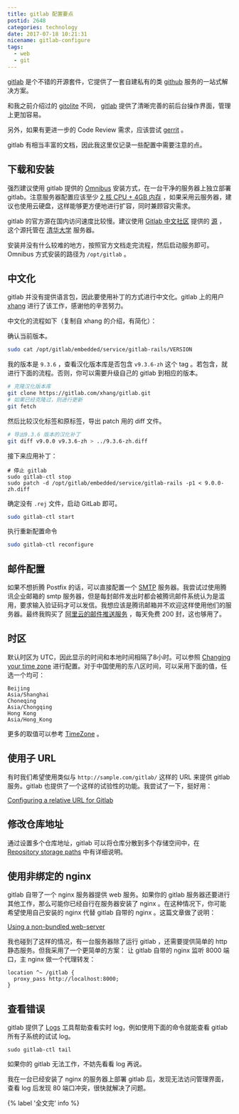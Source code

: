 ```yaml
---
title: gitlab 配置要点
postid: 2648
categories: technology
date: 2017-07-18 10:21:31
nicename: gitlab-configure
tags:
  - web
  - git
---
```


[gitlab][gitlab] 是个不错的开源套件，它提供了一套自建私有的类 [github][github] 服务的一站式解决方案。

和我之前介绍过的 [gitolite][gitolite] 不同， [gitlab][gitlab] 提供了清晰完善的前后台操作界面，管理上更加容易。

另外，如果有更进一步的 Code Review 需求，应该尝试 [gerrit][gerrit] 。

<!--more-->

gitlab 有相当丰富的文档，因此我这里仅记录一些配置中需要注意的点。

## 下载和安装

强烈建议使用 gitlab 提供的 [Omnibus][ubuntuinstall] 安装方式，在一台干净的服务器上独立部署 gitlab。注意服务器配置应该至少 [2 核 CPU + 4GB 内存][requirement] ，如果采用云服务器，建议也使用云硬盘，这样能够更方便地进行扩容，同时兼顾容灾需求。

gitlab 的官方源在国内访问速度比较慢。建议使用 [Gitlab 中文社区][gitlabcn] 提供的 [源][ubuntuinstallcn] ，这个源托管在 [清华大学][mirror] 服务器。

安装并没有什么较难的地方，按照官方文档走完流程，然后启动服务即可。Omnibus 方式安装的路径为 `/opt/gitlab` 。

## 中文化

gitlab 并没有提供语言包，因此要使用补丁的方式进行中文化。gitlab 上的用户 [xhang][xhang] 进行了该工作，感谢他的辛苦努力。

中文化的流程如下（复制自 xhang 的介绍，有简化）：

确认当前版本。

```bash
sudo cat /opt/gitlab/embedded/service/gitlab-rails/VERSION
```

我的版本是 `9.3.6` ，查看汉化版本库是否包含 `v9.3.6-zh` 这个 tag 。若包含，就进行下面的流程。否则，你可以需要升级自己的 gitlab 到相应的版本。

```bash
# 克隆汉化版本库
git clone https://gitlab.com/xhang/gitlab.git
# 如果已经克隆过，则进行更新
git fetch
```

然后比较汉化标签和原标签，导出 patch 用的 diff 文件。

```bash
# 导出9.3.6 版本的汉化补丁
git diff v9.0.0 v9.3.6-zh > ../9.3.6-zh.diff
```

接下来应用补丁：

```
# 停止 gitlab
sudo gitlab-ctl stop
sudo patch -d /opt/gitlab/embedded/service/gitlab-rails -p1 < 9.0.0-zh.diff
```

确定没有 `.rej` 文件，启动 GitLab 即可。

```bash
sudo gitlab-ctl start
```

执行重新配置命令

```bash
sudo gitlab-ctl reconfigure
```

## 邮件配置

如果不想折腾 Postfix 的话，可以直接配置一个 [SMTP][smtp] 服务器。我尝试过使用腾讯企业邮箱的 smtp 服务器，但是每封邮件发出时都会被腾讯邮件系统认为是滥用，要求输入验证码才可以发信。我想应该是腾讯邮箱并不欢迎这样使用他们的服务器。最终我购买了 [阿里云的邮件推送服务][smtpaliyun] ，每天免费 200 封，这也够用了。

## 时区

默认时区为 UTC，因此显示的时间和本地时间相隔了8小时。可以参照 [Changing your time zone][timezone] 进行配置。对于中国使用的东八区时间，可以采用下面的值，任选一个均可：

```
Beijing
Asia/Shanghai
Choneqing
Asia/Chongqing
Hong Kong
Asia/Hong_Kong
```

更多的取值可以参考 [TimeZone][rubytz] 。

## 使用子 URL

有时我们希望使用类似与 `http://sample.com/gitlab/` 这样的 URL 来提供 gitlab 服务。gitlab 也提供了一个这样的试验性的功能。我尝试了一下，挺好用：

[Configuring a relative URL for Gitlab][relative]

## 修改仓库地址

通过设置多个仓库地址，gitlab 可以将仓库分散到多个存储空间中，在 [Repository storage paths][repostory] 中有详细说明。

## 使用非绑定的 nginx

gitlab 自带了一个 nginx 服务器提供 web 服务。如果你的 gitlab 服务器还要进行其他工作，那么可能你已经自行在服务器安装了 nginx 。在这种情况下，你可能希望使用自己安装的 nginx 代替 gitlab 自带的 nginx 。这篇文章做了说明：

[Using a non-bundled web-server][nginx]

我也碰到了这样的情况，有一台服务器除了运行 gitlab ，还需要提供简单的 http 静态服务。但我采用了一个更简单的方案： 让 gitlab 自带的 nginx 监听 8000 端口，主 nginx 做一个代理转发：

```
location ^~ /gitlab {
  proxy_pass http://localhost:8000;
}
```

## 查看错误

gitlab 提供了 [Logs][log] 工具帮助查看实时 log，例如使用下面的命令就能查看 gitlab 所有子系统的试试 log。

```
sudo gitlab-ctl tail
```

如果你的 gitlab 无法工作，不妨先看看 log 再说。

我在一台已经安装了 nginx 的服务器上部署 gitlab 后，发现无法访问管理界面，查看 log 后发现 80 端口冲突，很快就解决了问题。

{% label '全文完' info %}

[gitlab]: https://www.gitlab.com/
[gitlabcn]: https://www.gitlab.com.cn/
[github]: https://github.com/
[gitolite]: http://blog.zengrong.net/post/1720.html
[gerrit]: https://www.gerritcodereview.com/
[ubuntuinstall]: https://about.gitlab.com/installation/#ubuntu
[requirement]: https://docs.gitlab.com/ce/install/requirements.html#cpu
[ubuntuinstallcn]: https://www.gitlab.com.cn/installation/#ubuntu
[mirror]: https://mirrors.tuna.tsinghua.edu.cn/gitlab-ce/
[cn]: https://gitlab.com/xhang/gitlab
[xhang]: https://gitlab.com/xhang
[smtp]: https://docs.gitlab.com/omnibus/settings/smtp.html
[smtpaliyun]: https://docs.gitlab.com/omnibus/settings/smtp.html#aliyun-direct-mail
[timezone]: https://docs.gitlab.com/ce/workflow/timezone.html#changing-time-zone-in-omnibus-installations
[rubytz]: http://api.rubyonrails.org/classes/ActiveSupport/TimeZone.html
[relative]: https://docs.gitlab.com/omnibus/settings/configuration.html#configuring-a-relative-url-for-gitlab
[repostory]: https://docs.gitlab.com/ce/administration/repository_storage_paths.html
[nginx]: https://docs.gitlab.com/omnibus/settings/nginx.html#using-a-non-bundled-web-server
[log]: https://docs.gitlab.com/omnibus/settings/logs.html
